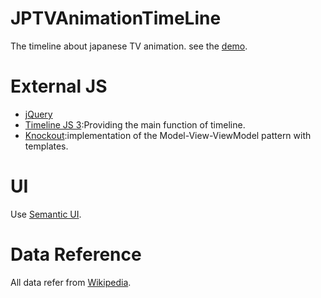# JPTVAnimationTimeLine
The timeline about japanese TV animation. see the [demo].

# External JS
- [jQuery]
- [Timeline JS 3]:Providing the main function of timeline.
- [Knockout]:implementation of the Model-View-ViewModel pattern with templates.

# UI
Use [Semantic UI].

# Data Reference
All data refer from [Wikipedia].

[demo]:<http://demo.shentengtu.idv.tw/jptv_animation_timeline/view.html>
[jQuery]:<http://jquery.com/>
[Timeline JS 3]:<https://timeline.knightlab.com/>
[Knockout]:<http://knockoutjs.com/>
[Semantic UI]:<http://semantic-ui.com/>
[Wikipedia]:<https://zh.wikipedia.org/wiki/%E6%97%A5%E6%9C%AC%E5%8B%95%E7%95%AB%E5%88%97%E8%A1%A8_(%E5%B9%B4%E4%BB%BD%E9%A0%86)>
